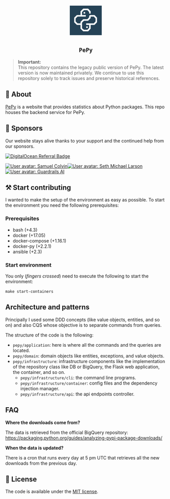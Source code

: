 <p align="center">
  <img width="100px" alt="pepy-logo" src="docs/logo.png" />
</p>

<h2 align="center"><code>PePy</code></h2>

> **Important:**  
> This repository contains the legacy public version of PePy. The latest version is now
> maintained privately. We continue to use this repository solely to track issues and
> preserve historical references.

## 📜 About

[PePy](https://pepy.tech) is a website that provides statistics about Python packages.
This repo houses the backend service for PePy.

## 💖 Sponsors

Our website stays alive thanks to your support and the continued help from our sponsors.

[![DigitalOcean Referral Badge](https://web-platforms.sfo2.digitaloceanspaces.com/WWW/Badge%202.svg)](https://www.digitalocean.com/?refcode=7bf782110d6c&utm_campaign=Referral_Invite&utm_medium=Referral_Program&utm_source=badge)

<!-- sponsors --><a href="https://github.com/samuelcolvin"><img src="https:&#x2F;&#x2F;github.com&#x2F;samuelcolvin.png" width="60px" alt="User avatar: Samuel Colvin" /></a><a href="https://github.com/sethmlarson"><img src="https:&#x2F;&#x2F;github.com&#x2F;sethmlarson.png" width="60px" alt="User avatar: Seth Michael Larson" /></a><a href="https://github.com/guardrails-ai"><img src="https:&#x2F;&#x2F;github.com&#x2F;guardrails-ai.png" width="60px" alt="User avatar: Guardrails AI" /></a><!-- sponsors -->

## ⚒️ Start contributing
I wanted to make the setup of the environment as easy as possible. To start the environment you need the 
following prerequisites:

### Prerequisites
  * bash (+4.3)
  * docker (+17.05)
  * docker-compose (+1.16.1)
  * docker-py (+2.2.1)
  * ansible (+2.3)
  
### Start environment
You only (_fingers crossed_) need to execute the following to start the environment:

```commandline
make start-containers
```

## Architecture and patterns
Principally I used some DDD concepts (like value objects, entities, and so on) and also CQS whose objective is to
separate commands from queries.

The structure of the code is the following:
  * `pepy/application`: here is where all the commands and the queries are located.
  * `pepy/domain`: domain objects like entities, exceptions, and value objects.
  * `pepy/infrastructure`: infrastructure components like the implementation of the repository
    class like DB or BigQuery, the Flask web application, the container, and so on.
    * `pepy/infrastructure/cli`: the command line programs.
    * `pepy/infrastructure/container`: config files and the dependency injection manager.
    * `pepy/infrastructure/api`: the api endpoints controller.
    
## FAQ
**Where the downloads come from?**

The data is retrieved from the official BigQuery repository: https://packaging.python.org/guides/analyzing-pypi-package-downloads/

**When the data is updated?**

There is a cron that runs every day at 5 pm UTC that retrieves all the new downloads from the previous day.

## 🚩 License
The code is available under the [MIT license](LICENSE.md).
